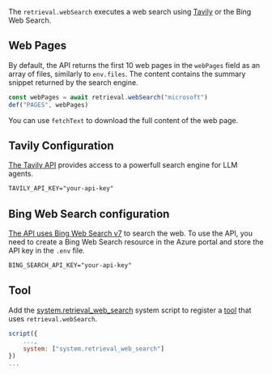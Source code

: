 
The `retrieval.webSearch` executes a web search using [Tavily](https://docs.tavily.com/) or the Bing Web Search.

## Web Pages

By default, the API returns the first 10 web pages in the `webPages` field
as an array of files, similarly to `env.files`. The content contains
the summary snippet returned by the search engine.

```js
const webPages = await retrieval.webSearch("microsoft")
def("PAGES", webPages)
```

You can use `fetchText` to download the full content of the web page.

## Tavily Configuration <a href="" id="tavily" />

The [Tavily API](https://docs.tavily.com/docs/rest-api/api-reference#endpoint-post-search)
provides access to a powerfull search engine for LLM agents.

```txt title=".env"
TAVILY_API_KEY="your-api-key"
```

## Bing Web Search configuration <a href="" id="bing" />

The API uses [Bing Web Search v7](https://learn.microsoft.com/en-us/bing/search-apis/bing-web-search/overview) to search the web. To use the API, you need to create a Bing Web Search resource in the Azure portal and store the API key in the `.env` file.

```txt title=".env"
BING_SEARCH_API_KEY="your-api-key"
```

## Tool

Add the [system.retrieval_web_search](https://github.com/microsoft/genaiscript/blob/main/packages/core/src/genaisrc/system.retrieval_web_search.genai.mjs) system script to register a [tool](/genaiscript/reference/scripts/tools) that uses `retrieval.webSearch`.

```js
script({
    ...,
    system: ["system.retrieval_web_search"]
})
...
```
